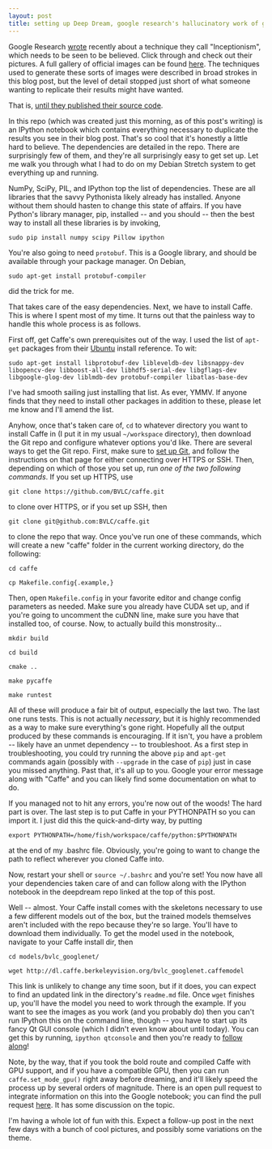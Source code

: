 ```yaml
---
layout: post
title: setting up Deep Dream, google research's hallucinatory work of genius
---
```


Google Research [wrote](http://googleresearch.blogspot.ch/2015/06/inceptionism-going-deeper-into-neural.html) recently about a technique they call "Inceptionism", which needs to be seen to be believed. Click through and check out their pictures. A full gallery of official images can be found [here](https://photos.google.com/share/AF1QipPX0SCl7OzWilt9LnuQliattX4OUCj_8EP65_cTVnBmS1jnYgsGQAieQUc1VQWdgQ?key=aVBxWjhwSzg2RjJWLWRuVFBBZEN1d205bUdEMnhB). The techniques used to generate these sorts of images were described in broad strokes in this blog post, but the level of detail stopped just short of what someone wanting to replicate their results might have wanted.

That is, [until they published their source code](https://github.com/google/deepdream).

In this repo (which was created just this morning, as of this post's writing) is an IPython notebook which contains everything necessary to duplicate the results you see in their blog post. That's so cool that it's honestly a little hard to believe. The dependencies are detailed in the repo. There are surprisingly few of them, and they're all surprisingly easy to get set up. Let me walk you through what I had to do on my Debian Stretch system to get everything up and running.

NumPy, SciPy, PIL, and IPython top the list of dependencies. These are all libraries that the savvy Pythonista likely already has installed. Anyone without them should hasten to change this state of affairs. If you have Python's library manager, pip, installed -- and you should -- then the best way to install all these libraries is by invoking,

`sudo pip install numpy scipy Pillow ipython`
    
You're also going to need `protobuf`. This is a Google library, and should be available through your package manager. On Debian,

`sudo apt-get install protobuf-compiler`

did the trick for me.

That takes care of the easy dependencies. Next, we have to install Caffe. This is where I spent most of my time. It turns out that the painless way to handle this whole process is as follows.

First off, get Caffe's own prerequisites out of the way. I used the list of `apt-get` packages from their [Ubuntu](http://caffe.berkeleyvision.org/install_apt.html) install reference. To wit:

`sudo apt-get install libprotobuf-dev libleveldb-dev libsnappy-dev libopencv-dev libboost-all-dev libhdf5-serial-dev libgflags-dev libgoogle-glog-dev liblmdb-dev protobuf-compiler libatlas-base-dev`

I've had smooth sailing just installing that list. As ever, YMMV. If anyone finds that they need to install other packages in addition to these, please let me know and I'll amend the list.

Anyhow, once that's taken care of, `cd` to whatever directory you want to install Caffe in (I put it in my usual `~/workspace` directory), then download the Git repo and configure whatever options you'd like. There are several ways to get the Git repo. First, make sure to [set up Git](https://help.github.com/articles/set-up-git/), and follow the instructions on that page for either connecting over HTTPS or SSH. Then, depending on which of those you set up, run _one of the two following commands_. If you set up HTTPS, use

`git clone https://github.com/BVLC/caffe.git`

to clone over HTTPS, or if you set up SSH, then

`git clone git@github.com:BVLC/caffe.git`

to clone the repo that way. Once you've run one of these commands, which will create a new "caffe" folder in the current working directory, do the following:

`cd caffe`

`cp Makefile.config{.example,}`

Then, open `Makefile.config` in your favorite editor and change config parameters as needed. Make sure you already have CUDA set up, and if you're going to uncomment the cuDNN line, make sure you have that installed too, of course. Now, to actually build this monstrosity...

`mkdir build`

`cd build`

`cmake ..`

`make pycaffe`

`make runtest`

All of these will produce a fair bit of output, especially the last two. The last one runs tests. This is not actually _necessary_, but it is highly recommended as a way to make sure everything's gone right. Hopefully all the output produced by these commands is encouraging. If it isn't, you have a problem -- likely have an unmet dependency -- to troubleshoot. As a first step in troubleshooting, you could try running the above `pip` and `apt-get` commands again (possibly with `--upgrade` in the case of `pip`) just in case you missed anything. Past that, it's all up to you. Google your error message along with "Caffe" and you can likely find some documentation on what to do.

If you managed not to hit any errors, you're now out of the woods! The hard part is over. The last step is to put Caffe in your PYTHONPATH so you can import it. I just did this the quick-and-dirty way, by putting

`export PYTHONPATH=/home/fish/workspace/caffe/python:$PYTHONPATH`

at the end of my .bashrc file. Obviously, you're going to want to change the path to reflect wherever you cloned Caffe into.

Now, restart your shell or `source ~/.bashrc` and you're set! You now have all your dependencies taken care of and can follow along with the IPython notebook in the deepdream repo linked at the top of this post.

Well -- almost. Your Caffe install comes with the skeletons necessary to use a few different models out of the box, but the trained models themselves aren't included with the repo because they're so large. You'll have to download them individually. To get the model used in the notebook, navigate to your Caffe install dir, then

`cd models/bvlc_googlenet/`

`wget http://dl.caffe.berkeleyvision.org/bvlc_googlenet.caffemodel`

This link is unlikely to change any time soon, but if it does, you can expect to find an updated link in the directory's `readme.md` file. Once `wget` finishes up, you'll have the model you need to work through the example. If you want to see the images as you work (and you probably do) then you can't run IPython this on the command line, though -- you have to start up its fancy Qt GUI console (which I didn't even know about until today). You can get this by running, `ipython qtconsole` and then you're ready to [follow along](https://github.com/google/deepdream/blob/master/dream.ipynb)!

Note, by the way, that if you took the bold route and compiled Caffe with GPU support, and if you have a compatible GPU, then you can run `caffe.set_mode_gpu()` right away before dreaming, and it'll likely speed the process up by several orders of magnitude. There is an open pull request to integrate information on this into the Google notebook; you can find the pull request [here](https://github.com/google/deepdream/pull/15). It has some discussion on the topic.

I'm having a whole lot of fun with this. Expect a follow-up post in the next few days with a bunch of cool pictures, and possibly some variations on the theme.
